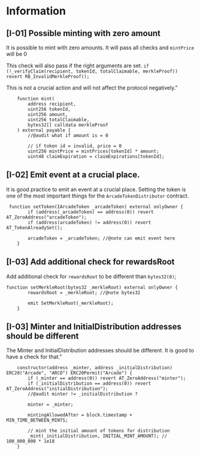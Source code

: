 
# Information

## [I-01] Possible minting with zero amount
It is possible to mint with zero amounts. It will pass all checks and `mintPrice` will be 0

This check will also pass if the right arguments are set.
`if (!_verifyClaim(recipient, tokenId, totalClaimable, merkleProof)) revert RB_InvalidMerkleProof();`

This is not a crucial action and will not affect the protocol negatively."

```solidity
    function mint(
        address recipient,
        uint256 tokenId,
        uint256 amount,
        uint256 totalClaimable,
        bytes32[] calldata merkleProof
    ) external payable {
        //@audit what if amount is = 0

        // if token id = invalid, price = 0
        uint256 mintPrice = mintPrices[tokenId] * amount;
        uint48 claimExpiration = claimExpirations[tokenId];
```


## [I-02] Emit event at a crucial place.
It is good practice to emit an event at a crucial place. Setting the token is one of the most important things for the `ArcadeTokenDistributor` contract.

```solidity
 function setToken(IArcadeToken _arcadeToken) external onlyOwner {
        if (address(_arcadeToken) == address(0)) revert AT_ZeroAddress("arcadeToken");
        if (address(arcadeToken) != address(0)) revert AT_TokenAlreadySet();

        arcadeToken = _arcadeToken; //@note can emit event here
    }
```


## [I-03] Add additional check for rewardsRoot
Add additional check for `rewardsRoot` to be different than `bytes32(0)`;

```solidity
function setMerkleRoot(bytes32 _merkleRoot) external onlyOwner {
        rewardsRoot = _merkleRoot; //@note bytes32

        emit SetMerkleRoot(_merkleRoot);
    }
```

## [I-03] Minter and InitialDistribution addresses should be different
The Minter and InitialDistribution addresses should be different. It is good to have a check for that."

```solidity
    constructor(address _minter, address _initialDistribution) ERC20("Arcade", "ARCD") ERC20Permit("Arcade") {
        if (_minter == address(0)) revert AT_ZeroAddress("minter");
        if (_initialDistribution == address(0)) revert AT_ZeroAddress("initialDistribution");
        //@audit minter != _initialDistribution ?

        minter = _minter;

        mintingAllowedAfter = block.timestamp + MIN_TIME_BETWEEN_MINTS;

        // mint the initial amount of tokens for distribution
        _mint(_initialDistribution, INITIAL_MINT_AMOUNT); // 100_000_000 * 1e18
    }
```